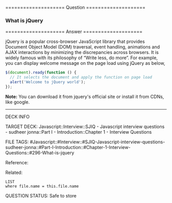 ==================== Question ====================  

### What is jQuery  

==================== Answer ====================  

jQuery is a popular cross-browser JavaScript library that provides Document
Object Model (DOM) traversal, event handling, animations and AJAX interactions
by minimizing the discrepancies across browsers. It is widely famous with its
philosophy of “Write less, do more”. For example, you can display welcome
message on the page load using jQuery as below,

```javascript
$(document).ready(function () {
  // It selects the document and apply the function on page load
  alert('Welcome to jQuery world');
});
```

**Note:** You can download it from jquery's official site or install it from
CDNs, like google.

---

DECK INFO

TARGET DECK: Javascript::Interview::SJIQ - Javascript interview questions -
sudheer jonna::Part I - Introduction::Chapter 1 - Interview Questions

FILE TAGS:
#Javascript::#Interview::#SJIQ-Javascript-interview-questions-sudheer-jonna::#Part-I-Introduction::#Chapter-1-Interview-Questions::#296-What-is-jquery

Reference:

Related:

```dataview
LIST
where file.name = this.file.name
```

QUESTION STATUS: Safe to store
